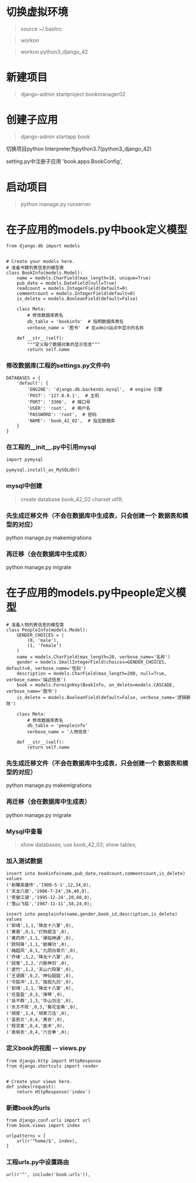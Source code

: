 # 切换虚拟环境

> source ~/.bashrc

> workon

> workon python3_django_42

# 新建项目

> django-admin startproject bookmanager02

# 创建子应用

> django-admin startapp book

切换项目python Interpreter为python3.7(python3_django_42)

setting.py中注册子应用
'book.apps.BookConfig',

# 启动项目

> python manage.py runserver

# 在子应用的models.py中book定义模型

```
from django.db import models


# Create your models here.
# 准备书籍列表信息的模型表
class BookInfo(models.Model):
    name = models.CharField(max_length=10, unique=True)
    pub_date = models.DateField(null=True)
    readcount = models.IntegerField(default=0)
    commentcount = models.IntegerField(default=0)
    is_delete = models.BooleanField(default=False)

    class Meta:
        # 修改数据库表名
        db_table = 'bookinfo'  # 指明数据库表名
        verbose_name = '图书'  # 在admin站点中显示的名称

    def __str__(self):
        """定义每个数据对象的显示信息"""
        return self.name
```

### 修改数据库(工程的settings.py文件中)

```
DATABASES = {
    'default': {
        'ENGINE': 'django.db.backends.mysql',  # engine 引擎
        'POST': '127.0.0.1',  # 主机
        'PORT': '3306',  # 端口号
        'USER': 'root',  # 用户名
        'PASSWORD': 'root',  # 密码
        'NAME': 'book_42_02',  # 指定数据库
    }
}
```

### 在工程的__init__.py中引用mysql

```
import pymysql

pymysql.install_as_MySQLdb()
```

### mysql中创建

> create database book_42_02 charset utf8;

### 先生成迁移文件（不会在数据库中生成表，只会创建一个 数据表和模型的对应）

python manage.py makemigrations

### 再迁移（会在数据库中生成表）

python manage.py migrate

# 在子应用的models.py中people定义模型

```
# 准备人物列表信息的模型类
class PeopleInfo(models.Model):
    GENDER_CHOICES = (
        (0, 'male'),
        (1, 'female')
    )
    name = models.CharField(max_length=20, verbose_name='名称')
    gender = models.SmallIntegerField(choices=GENDER_CHOICES, default=0, verbose_name='性别')
    description = models.CharField(max_length=200, null=True, verbose_name='描述信息')
    book = models.ForeignKey(BookInfo, on_delete=models.CASCADE, verbose_name='图书')
    is_delete = models.BooleanField(default=False, verbose_name='逻辑删除')

    class Meta:
        # 修改数据库表名
        db_table = 'peopleinfo'
        verbose_name = '人物信息'

    def __str__(self):
        return self.name

```

### 先生成迁移文件（不会在数据库中生成表，只会创建一个 数据表和模型的对应）

python manage.py makemigrations

### 再迁移（会在数据库中生成表）

python manage.py migrate

### Mysql中查看

> show databases;
> use book_42_02;
> show tables;

### 加入测试数据

```
insert into bookinfo(name,pub_date,readcount,commentcount,is_delete) values
('射雕英雄传','1980-5-1',12,34,0),
('天龙八部','1986-7-24',36,40,0),
('笑傲江湖','1995-12-24',20,80,0),
('雪山飞狐','1987-11-11',58,24,0);
```

```
insert into peopleinfo(name,gender,book_id,description,is_delete) values
('郭靖',1,1,'降龙十八掌',0),
('黄蓉',0,1,'打狗棍法',0),
('黄药师',1,1,'弹指神通',0),
('欧阳锋',1,1,'蛤蟆功',0),
('梅超风',0,1,'九阴白骨爪',0),
('乔峰',1,2,'降龙十八掌',0),
('段誉',1,2,'六脉神剑',0),
('虚竹',1,2,'天山六阳掌',0),
('王语嫣',0,2,'神仙姐姐',0),
('令狐冲',1,3,'独孤九剑',0),
('郭靖',1,1,'降龙十八掌',0),
('任盈盈',0,3,'弹琴',0),
('岳不群',1,3,'华山剑法',0),
('东方不败',0,3,'葵花宝典',0),
('胡斐',1,4,'胡家刀法',0),
('苗若兰',0,4,'黄衣',0),
('程灵素',0,4,'医术',0),
('袁紫衣',0,4,'六合拳',0);
```

### 定义book的视图 -- views.py

```
from django.http import HttpResponse
from django.shortcuts import render


# Create your views here.
def index(request):
    return HttpResponse('index')
```

### 新建book的urls

```
from django.conf.urls import url
from book.views import index

urlpatterns = [
    url(r'^home/$', index),
]
```

### 工程urls.py中设置路由

```
url(r'^', include('book.urls')),
```
